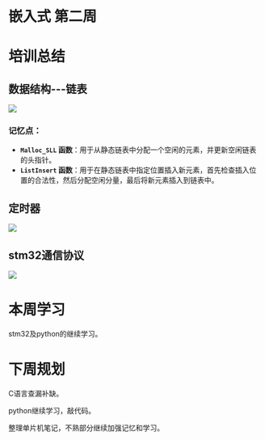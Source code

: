 # 嵌入式 第二周 

# 培训总结

## 数据结构---链表

![](D:\大学\数据结构.jpeg)

### 记忆点：

- **`Malloc_SLL` 函数**：用于从静态链表中分配一个空闲的元素，并更新空闲链表的头指针。
- **`ListInsert` 函数**：用于在静态链表中指定位置插入新元素，首先检查插入位置的合法性，然后分配空闲分量，最后将新元素插入到链表中。

## 定时器

![](D:\大学\STM32.jpeg)

## stm32通信协议

![](D:\大学\STM32通信协议.jpeg)

# 	本周学习

stm32及python的继续学习。

# 	下周规划

C语言查漏补缺。

python继续学习，敲代码。

整理单片机笔记，不熟部分继续加强记忆和学习。